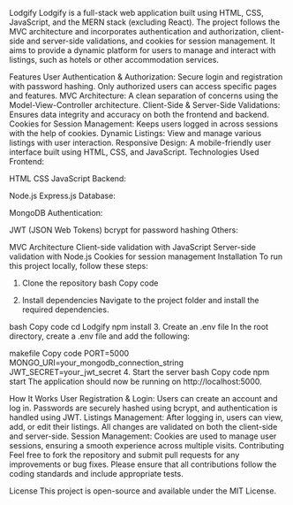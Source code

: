 Lodgify
Lodgify is a full-stack web application built using HTML, CSS, JavaScript, and the MERN stack (excluding React). The project follows the MVC architecture and incorporates authentication and authorization, client-side and server-side validations, and cookies for session management. It aims to provide a dynamic platform for users to manage and interact with listings, such as hotels or other accommodation services.

Features
User Authentication & Authorization: Secure login and registration with password hashing. Only authorized users can access specific pages and features.
MVC Architecture: A clean separation of concerns using the Model-View-Controller architecture.
Client-Side & Server-Side Validations: Ensures data integrity and accuracy on both the frontend and backend.
Cookies for Session Management: Keeps users logged in across sessions with the help of cookies.
Dynamic Listings: View and manage various listings with user interaction.
Responsive Design: A mobile-friendly user interface built using HTML, CSS, and JavaScript.
Technologies Used
Frontend:

HTML
CSS
JavaScript
Backend:

Node.js
Express.js
Database:

MongoDB
Authentication:

JWT (JSON Web Tokens)
bcrypt for password hashing
Others:

MVC Architecture
Client-side validation with JavaScript
Server-side validation with Node.js
Cookies for session management
Installation
To run this project locally, follow these steps:

1. Clone the repository
bash
Copy code

2. Install dependencies
Navigate to the project folder and install the required dependencies.

bash
Copy code
cd Lodgify
npm install
3. Create an .env file
In the root directory, create a .env file and add the following:

makefile
Copy code
PORT=5000
MONGO_URI=your_mongodb_connection_string
JWT_SECRET=your_jwt_secret
4. Start the server
bash
Copy code
npm start
The application should now be running on http://localhost:5000.

How It Works
User Registration & Login: Users can create an account and log in. Passwords are securely hashed using bcrypt, and authentication is handled using JWT.
Listings Management: After logging in, users can view, add, or edit their listings. All changes are validated on both the client-side and server-side.
Session Management: Cookies are used to manage user sessions, ensuring a smooth experience across multiple visits.
Contributing
Feel free to fork the repository and submit pull requests for any improvements or bug fixes. Please ensure that all contributions follow the coding standards and include appropriate tests.

License
This project is open-source and available under the MIT License.
